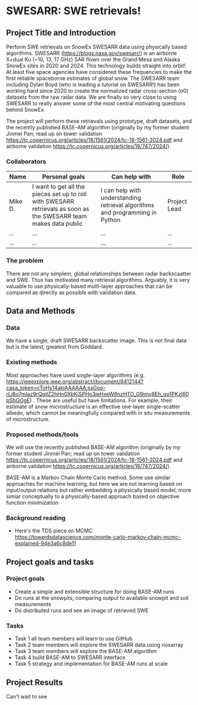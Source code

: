 # SWESARR: SWE retrievals!

## Project Title and Introduction

Perform SWE retrievals on SnowEx SWESARR data using physically based algorithms. SWESARR (https://blogs.nasa.gov/swesarr/) is an airborne X+dual Ku (~10, 13, 17 GHz) SAR flown over the Grand Mesa and Alaska SnowEx sites in 2020 and 2024. This technology builds straight into orbit! At least five space agencies have considered these frequencies to make the first reliable spaceborne estimates of global snow. The SWESARR team including Dylan Boyd (who is leading a tutorial on SWESARR!) has been working hard since 2020 to create the normalized radar cross-section (σ0) datasets from the raw radar data. We are finally so very close to using SWESARR to really answer some of the most central motivating questions behind SnowEx.

The project will perform these retrievals using prototype, draft datasets, and the recently published BASE-AM algorithm (originally by my former student Jinmei Pan; read up on tower validation https://tc.copernicus.org/articles/18/1561/2024/tc-18-1561-2024.pdf and airborne validation https://tc.copernicus.org/articles/18/747/2024/).

### Collaborators

| Name | Personal goals | Can help with | Role |
| ------------- | ------------- | ------------- | ------------- |
| Mike D. | I want to get all the pieces set up to roll with SWESARR retrievals as soon as the SWESARR team makes data public| I can help with understanding retrieval algorithms and programming in Python  | Project Lead |
| ... | ... | ... | ... |
| ... | ... | ... | ... |

### The problem

There are not any simplem, global relationships between radar backscaatter and SWE. Thus has motivated many retrieval algorithms. Arguably, it is very valuable to use physically-based multi-layer approaches that can be compared as directly as possible with validation data. 

## Data and Methods

### Data

We have a single, draft SWESARR backscatter image. This is not final data but is the latest, greatest from Goddard.

### Existing methods

Most approaches have used single-layer algorithms (e.g. https://ieeexplore.ieee.org/abstract/document/8412144?casa_token=cToHs14akiAAAAAA:ssGop-rLj8o7mIaz9rQqiIZ2hHn0XbKiSPHo3jeHxeW8nzHTO_G9imy8Eh_go1PKzl60pSbGOgE) . These are useful but have limitations. For example, their estimate of snow microstructure is an effective one-layer single-scatter albedo, which cannot be meaningfully compared with in situ measurements of microstructure.

### Proposed methods/tools

We will use the recently published BASE-AM algorithm (originally by my former student Jinmei Pan; read up on tower validation https://tc.copernicus.org/articles/18/1561/2024/tc-18-1561-2024.pdf and airborne validation https://tc.copernicus.org/articles/18/747/2024/).

BASE-AM is a Markov Chain Monte Carlo method. Some use similar approaches for machine learning, but here we are not learning based on input/output relations but rather embedding a physically based model, more simiar conceptually to a physically-based approach based on objective function minimization

### Background reading

* Here's the TDS piece on MCMC https://towardsdatascience.com/monte-carlo-markov-chain-mcmc-explained-94e3a6c8de11


## Project goals and tasks

### Project goals

* Create a simple and extensible structure for doing BASE-AM runs
* Do runs at the snowpits, comparing output to available snowpit and soil measurements
* Do distributed runs and see an image of retrieved SWE

### Tasks

* Task 1 all team members will learn to use GitHub
* Task 2 team members will explore the SWESARR data using rioxarray
* Task 3 team members will explore the BASE-AM algorithm
* Task 4 build BASE-AM to SWESARR interface
* Task 5 strategy and implementation for BASE-AM runs at scale

## Project Results

Can't wait to see
